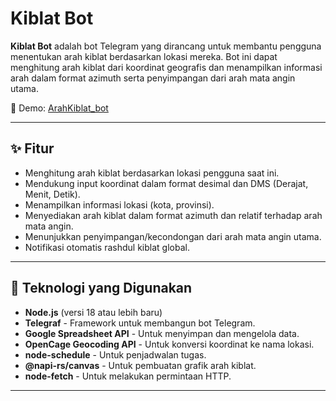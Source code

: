 # Kiblat Bot

**Kiblat Bot** adalah bot Telegram yang dirancang untuk membantu pengguna menentukan arah kiblat berdasarkan lokasi mereka. Bot ini dapat menghitung arah kiblat dari koordinat geografis dan menampilkan informasi arah dalam format azimuth serta penyimpangan dari arah mata angin utama.

🔗 Demo: [ArahKiblat_bot](https://t.me/ArahKiblat_bot)

---

## ✨ Fitur

- Menghitung arah kiblat berdasarkan lokasi pengguna saat ini.
- Mendukung input koordinat dalam format desimal dan DMS (Derajat, Menit, Detik).
- Menampilkan informasi lokasi (kota, provinsi).
- Menyediakan arah kiblat dalam format azimuth dan relatif terhadap arah mata angin.
- Menunjukkan penyimpangan/kecondongan dari arah mata angin utama.
- Notifikasi otomatis rashdul kiblat global. 

---

## 🚀 Teknologi yang Digunakan

- **Node.js** (versi 18 atau lebih baru)
- **Telegraf** - Framework untuk membangun bot Telegram.
- **Google Spreadsheet API** - Untuk menyimpan dan mengelola data.
- **OpenCage Geocoding API** - Untuk konversi koordinat ke nama lokasi.
- **node-schedule** - Untuk penjadwalan tugas.
- **@napi-rs/canvas** - Untuk pembuatan grafik arah kiblat.
- **node-fetch** - Untuk melakukan permintaan HTTP.

---


